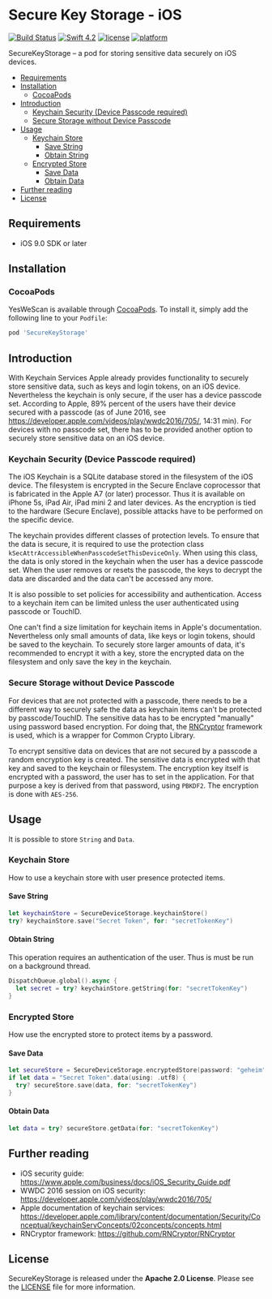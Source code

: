 # Secure Key Storage - iOS

[![Build Status](https://travis-ci.com/adorsys/SecureKeyStorage.svg?branch=master)](https://travis-ci.com/adorsys/SecureKeyStorage.svg?branch=master)
[![Swift 4.2](https://img.shields.io/badge/Swift-4.2-orange.svg)](https://swift.org)
[![license](https://img.shields.io/badge/license-Apache_2.0-lightgrey.svg)](https://github.com/adorsys/SecureKeyStorage/blob/master/LICENSE)
[![platform](https://img.shields.io/badge/platform-iOS_9+-lightgrey.svg)](https://img.shields.io/badge/platform-iOS_9+-lightgrey.svg)

SecureKeyStorage – a pod for storing sensitive data securely on iOS devices.

- [Requirements](#requirements)
- [Installation](#installation)
  - [CocoaPods](#cocoapods)
- [Introduction](#introduction)
  - [Keychain Security (Device Passcode required)](#keychain-security-device-passcode-required)
  - [Secure Storage without Device Passcode](#secure-storage-without-device-passcode)
- [Usage](#usage)
  - [Keychain Store](#keychain-store)
    - [Save String](#save-string)
    - [Obtain String](#obtain-string)
  - [Encrypted Store](#encrypted-store)
    - [Save Data](#save-data)
    - [Obtain Data](#obtain-data)
- [Further reading](#further-reading)
- [License](#license)

## Requirements
- iOS 9.0 SDK or later

## Installation

### CocoaPods

YesWeScan is available through [CocoaPods](http://cocoapods.org).
To install it, simply add the following line to your `Podfile`:

```ruby
pod 'SecureKeyStorage'
```

## Introduction

With Keychain Services Apple already provides functionality to securely store sensitive data, such as keys and login tokens, on an iOS device. Nevertheless the keychain is only secure, if the user has a device passcode set. According to Apple, 89% percent of the users have their device secured with a passcode (as of June 2016, see https://developer.apple.com/videos/play/wwdc2016/705/, 14:31 min). For devices with no passcode set, there has to be provided another option to securely store sensitive data on an iOS device.

### Keychain Security (Device Passcode required)

The iOS Keychain is a SQLite database stored in the filesystem of the iOS device. The filesystem is encrypted in the Secure Enclave coprocessor that is fabricated in the Apple A7 (or later) processor. Thus it is available on iPhone 5s, iPad Air, iPad mini 2 and later devices. As the encryption is tied to the hardware (Secure Enclave), possible attacks have to be performed on the specific device.

The keychain provides different classes of protection levels. To ensure that the data is secure, it is required to use the protection class `kSecAttrAccessibleWhenPasscodeSetThisDeviceOnly`. When using this class, the data is only stored in the keychain when the user has a device passcode set. When the user removes or resets the passcode, the keys to decrypt the data are discarded and the data can't be accessed any more.

It is also possible to set policies for accessibility and authentication. Access to a keychain item can be limited unless the user authenticated using passcode or TouchID.

One can't find a size limitation for keychain items in Apple's documentation. Nevertheless only small amounts of data, like keys or login tokens, should be saved to the keychain. To securely store larger amounts of data, it's recommended to encrypt it with a key, store the encrypted data on the filesystem and only save the key in the keychain.

### Secure Storage without Device Passcode

For devices that are not protected with a passcode, there needs to be a different way to securely safe the data as keychain items can't be protected by passcode/TouchID. The sensitive data has to be encrypted "manually" using password based encryption. For doing that, the [RNCryptor](https://github.com/RNCryptor/RNCryptor) framework is used, which is a wrapper for Common Crypto Library.

To encrypt sensitive data on devices that are not secured by a passcode a random encryption key is created. The sensitive data is encrypted with that key and saved to the keychain or filesystem. The encryption key itself is encrypted with a password, the user has to set in the application. For that purpose a key is derived from that password, using `PBKDF2`. The encryption is done with `AES-256`.

## Usage

It is possible to store `String` and `Data`.

### Keychain Store

How to use a keychain store with user presence protected items.

#### Save String

```swift
let keychainStore = SecureDeviceStorage.keychainStore()
try? keychainStore.save("Secret Token", for: "secretTokenKey")
```

#### Obtain String

This operation requires an authentication of the user. Thus is must be run on a background thread.

```swift
DispatchQueue.global().async {
  let secret = try? keychainStore.getString(for: "secretTokenKey")
}
```

### Encrypted Store

How use the encrypted store to protect items by a password.

#### Save Data

```swift
let secureStore = SecureDeviceStorage.encryptedStore(password: "geheim", user: "username")
if let data = "Secret Token".data(using: .utf8) {
  try? secureStore.save(data, for: "secretTokenKey")
}
```

#### Obtain Data

```swift
let data = try? secureStore.getData(for: "secretTokenKey")
```

## Further reading

- iOS security guide:
https://www.apple.com/business/docs/iOS_Security_Guide.pdf
- WWDC 2016 session on iOS security:
https://developer.apple.com/videos/play/wwdc2016/705/
- Apple documentation of keychain services:
https://developer.apple.com/library/content/documentation/Security/Conceptual/keychainServConcepts/02concepts/concepts.html
- RNCryptor framework:
https://github.com/RNCryptor/RNCryptor

## License

SecureKeyStorage is released under the **Apache 2.0 License**. Please see the [LICENSE](https://github.com/adorsys/SecureKeyStorage/blob/master/LICENSE) file for more information.
